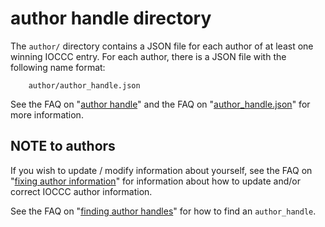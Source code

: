 # author handle directory

The `author/` directory contains a JSON file for each author of at
least one winning IOCCC entry.  For each author, there is a JSON
file with the following name format:

```
    author/author_handle.json
```

See the
FAQ on "[author handle](../faq.html#author_handle_faq)"
and the
FAQ on "[author_handle.json](../faq.html#author_json)"
for more information.


## NOTE to authors

If you wish to update / modify information about yourself, see the
FAQ on "[fixing author information](../faq.html#fix_author)"
for information about how to update
and/or correct IOCCC author information.

See the
FAQ on "[finding author handles](../faq.html#find_author_handle)"
for how to find an `author_handle`.


<!--

    Copyright © 1984-2024 by Landon Curt Noll. All Rights Reserved.

    You are free to share and adapt this file under the terms of this license:

        Creative Commons Attribution-ShareAlike 4.0 International (CC BY-SA 4.0)

    For more information, see:

        https://creativecommons.org/licenses/by-sa/4.0/

-->
